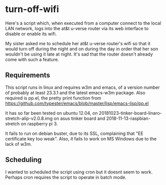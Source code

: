 # turn-off-wifi
Here's a script which, when executed from a computer connect to the local LAN network, logs into the at&t u-verse router via its web interface to disable or enable its wifi. 

My sister asked me to schedule her at&t u-verse router's wifi so that it would turn off during the night and on during the day in order that her son wouldn't be using it late at night.  It's sad that the router doesn't already come with such a feature.



## Requirements
This script runs in linux and requires w3m and emacs, of a version number of probably at least 23.3.1 and the latest emacs-w3m package.
Also required is pp.el, the pretty print function from https://github.com/typester/emacs/blob/master/lisp/emacs-lisp/pp.el

It has so far been tested on ubuntu 12.04, on 20181023-tinker-board-linaro-stretch-alip-v2.0.8.img on asus tinker board and 2018-11-13-raspbian-stretch on raspberry pi 3. 

It fails to run on debian buster, due to its SSL, complaining that "EE certificate key too weak".  Also, it fails to work on MS Windows due to the lack of w3m.

## Scheduling
I wanted to scheduled the script using cron but it doesnt seem to work.  Perhaps cron requires the script to operate in batch mode. 